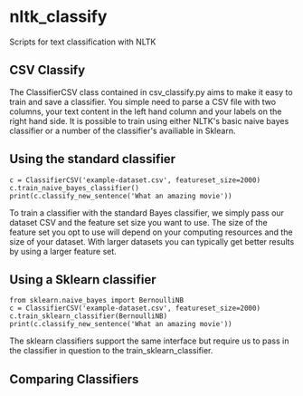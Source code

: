 # nltk_classify
Scripts for text classification with NLTK

## CSV Classify

The ClassifierCSV class contained in csv_classify.py aims to make it easy to train and save a classifier. You simple need to parse a CSV file with two columns, your text content in the left hand column and your labels on the right hand side. It is possible to train using either NLTK's basic naive bayes classifier or a number of the classifier's availiable in Sklearn.

## Using the standard classifier
```python3
c = ClassifierCSV('example-dataset.csv', featureset_size=2000)
c.train_naive_bayes_classifier()
print(c.classify_new_sentence('What an amazing movie'))
```
To train a classifier with the standard Bayes classifier, we simply pass our dataset CSV and the feature set size you want to use. The size of the feature set you opt to use will depend on your computing resources and the size of your dataset. With larger datasets you can typically get better results by using a larger feature set.

## Using a Sklearn classifier
```python3
from sklearn.naive_bayes import BernoulliNB
c = ClassifierCSV('example-dataset.csv', featureset_size=2000)
c.train_sklearn_classifier(BernoulliNB)
print(c.classify_new_sentence('What an amazing movie'))
```
The sklearn classifiers support the same interface but require us to pass in the classifier in question to the train_sklearn_classifier. 

## Comparing Classifiers
